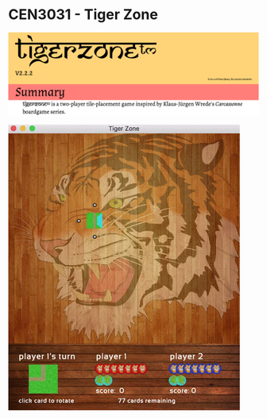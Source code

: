 # CEN3031 - Tiger Zone

 ![alt tag](images/descrip.png)

<!--- and
[How To Play](https://github.com/thomas1242/Tiger-Zone/blob/master/Game Rules/TigerZone - Tournament Rules v2.2.pdf)
-->
 ![alt tag](images/demoCroc.gif)



